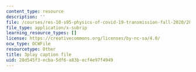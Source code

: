 ```yaml
---
content_type: resource
description: ''
file: /courses/res-10-s95-physics-of-covid-19-transmission-fall-2020/28d545f3ecba5df6a83becf4e97f4949_i_F7ndSmVGE.vtt
file_type: application/x-subrip
learning_resource_types: []
license: https://creativecommons.org/licenses/by-nc-sa/4.0/
ocw_type: OCWFile
resourcetype: Other
title: 3play caption file
uid: 28d545f3-ecba-5df6-a83b-ecf4e97f4949
---
```

